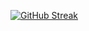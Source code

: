 [![GitHub Streak](https://streak-stats.demolab.com/?user=mattneal-stafflink)](https://git.io/streak-stats)
